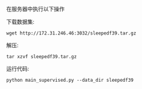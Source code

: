 在服务器中执行以下操作

下载数据集:

```
wget http://172.31.246.46:3032/sleepedf39.tar.gz
```

解压:

```
tar xzvf sleepedf39.tar.gz
```

运行代码:

```
python main_supervised.py --data_dir sleepedf39
```

